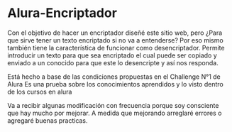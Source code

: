 # Alura-Encriptador
Con el objetivo de hacer un encriptador diseñé este sitio web, pero ¿Para que sirve tener un texto encriptado si no va a entenderse? Por eso mismo también tiene la característica de funcionar como desencriptador. Permite introducir un texto para que sea encriptado el cual puede ser copiado y enviado a un conocido para que este lo desencripte y así nos responda.

Está hecho a base de las condiciones propuestas en el Challenge N°1 de Alura
Es una prueba sobre los conocimientos aprendidos y lo visto dentro de los cursos en alura

Va a recibir algunas modificación con frecuencia porque soy consciente que hay mucho por mejorar. A medida que mejorando arreglaré errores o agregaré buenas practicas.
